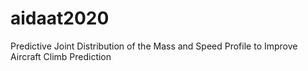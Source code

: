 # aidaat2020
Predictive Joint Distribution of the Mass and Speed Profile to Improve Aircraft Climb Prediction
